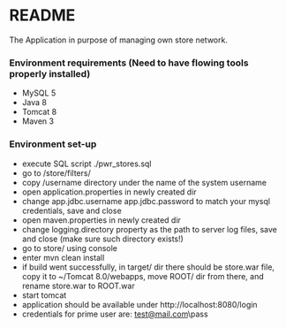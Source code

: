 # README #

The Application in purpose of managing own store network.

### Environment requirements (Need to have flowing tools properly installed) ###

* MySQL 5
* Java 8
* Tomcat 8
* Maven 3

### Environment set-up ###

* execute SQL script ./pwr_stores.sql
* go to /store/filters/
* copy /username directory under the name of the system username
* open application.properties in newly created dir
* change app.jdbc.username app.jdbc.password to match your mysql credentials, save and close
* open maven.properties in newly created dir
* change logging.directory property as the path to server log files, save and close (make sure such directory exists!)
* go to store/ using console
* enter mvn clean install
* if build went successfully, in target/ dir there should be store.war file, copy it to ~/Tomcat 8.0/webapps, move ROOT/ dir from there, and rename store.war to ROOT.war
* start tomcat
* application should be available under http://localhost:8080/login
* credentials for prime user are: test@mail.com\pass
